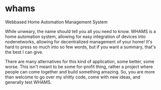 # whams
Webbased Home Automation Management System

While unweary, the name should tell you all you need to know. WHAMS is a home automation system, allowing for easy integration of devices into nodenetworks, allowing for decentralized management of your home! It's hard to press so much into so few words, but if you want a summary, that's the best I can give.

There are many alternatives for this kind of application, some better, some worse. This isn't meant to be some for-profit thing, rather a project where people can come together and build something amazing. So, you are more than welcome to go over my shitty code, come with new ideas, and generally test WHAMS.


